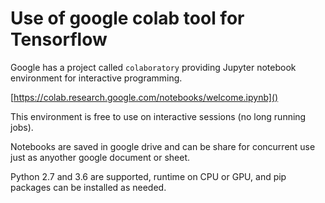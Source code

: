 # Use of google colab tool for Tensorflow

Google has a project called `colaboratory` providing Jupyter notebook environment for interactive programming.

[https://colab.research.google.com/notebooks/welcome.ipynb]()

This environment is free to use on interactive sessions (no long running jobs).

Notebooks are saved in google drive and can be share for concurrent use just as anyother google document or sheet.

Python 2.7 and 3.6 are supported, runtime on CPU or GPU, and pip packages can be installed as needed.

